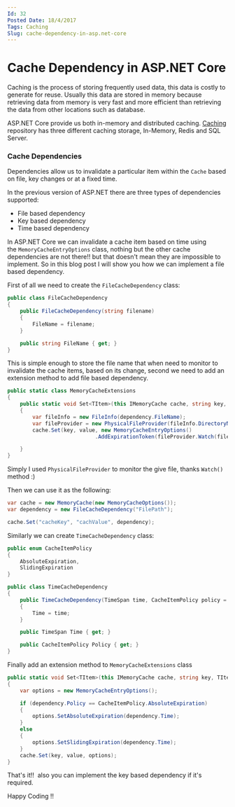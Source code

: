 ```yaml
---
Id: 32
Posted Date: 18/4/2017
Tags: Caching 
Slug: cache-dependency-in-asp.net-core
---
```

# Cache Dependency in ASP.NET Core

Caching is the process of storing frequently used data, this data is costly to generate for reuse. Usually this data are stored in memory because retrieving data from memory is very fast and more efficient than retrieving the data from other locations such as database.

ASP.NET Core provide us both in-memory and distributed caching. [Caching](https://github.com/aspnet/caching) repository has three different caching storage, In-Memory, Redis and SQL Server.

### Cache Dependencies

Dependencies allow us to invalidate a particular item within the `Cache` based on file, key changes or at a fixed time.

In the previous version of ASP.NET there are three types of dependencies supported:

*   File based dependency
*   Key based dependency
*   Time based dependency

In ASP.NET Core we can invalidate a cache item based on time using the `MemoryCacheEntryOptions` class, nothing but the other cache dependencies are not there!! but that doesn't mean they are impossible to implement. So in this blog post I will show you how we can implement a file based dependency.

First of all we need to create the `FileCacheDependency` class:
```csharp
public class FileCacheDependency
{
    public FileCacheDependency(string filename)
    {
        FileName = filename;
    }

    public string FileName { get; }
}
```
This is simple enough to store the file name that when need to monitor to invalidate the cache items, based on its change, second we need to add an extension method to add file based dependency.
```csharp
public static class MemoryCacheExtensions
{
    public static void Set<TItem>(this IMemoryCache cache, string key, TItem value, FileCacheDependency dependency)
    {
        var fileInfo = new FileInfo(dependency.FileName);
        var fileProvider = new PhysicalFileProvider(fileInfo.DirectoryName);
        cache.Set(key, value, new MemoryCacheEntryOptions()
                            .AddExpirationToken(fileProvider.Watch(fileInfo.Name)));

    }
}
```
Simply I used `PhysicalFileProvider` to monitor the give file, thanks `Watch()` method :)

Then we can use it as the following:
```csharp
var cache = new MemoryCache(new MemoryCacheOptions());
var dependency = new FileCacheDependency("FilePath");

cache.Set("cacheKey", "cachValue", dependency);
```
Similarly we can create `TimeCacheDependency` class:
```csharp
public enum CacheItemPolicy
{
    AbsoluteExpiration,
    SlidingExpiration
}

public class TimeCacheDependency
{
    public TimeCacheDependency(TimeSpan time, CacheItemPolicy policy = CacheItemPolicy.AbsoluteExpiration)
    {
        Time = time;
    }

    public TimeSpan Time { get; }

    public CacheItemPolicy Policy { get; }
}
```
Finally add an extension method to `MemoryCacheExtensions` class
```csharp
public static void Set<TItem>(this IMemoryCache cache, string key, TItem value, TimeCacheDependency dependency)
{
    var options = new MemoryCacheEntryOptions();

    if (dependency.Policy == CacheItemPolicy.AbsoluteExpiration)
    {
        options.SetAbsoluteExpiration(dependency.Time);
    }
    else
    {
        options.SetSlidingExpiration(dependency.Time);
    }
    cache.Set(key, value, options);
}
```
That's it!!  also you can implement the key based dependency if it's required.

Happy Coding !!